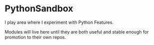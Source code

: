 # PythonSandbox
I play area where I experiment with Python Features.

Modules will live here until they are both useful and stable enough for promotion to their own repos.
